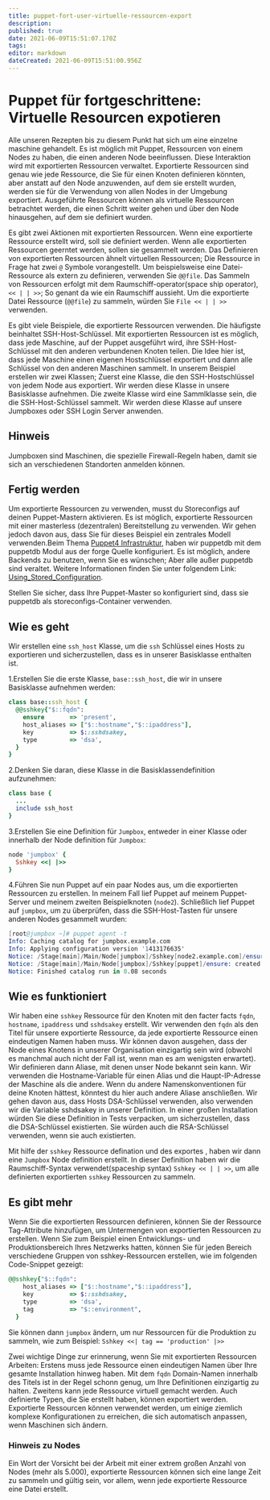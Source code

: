 ```yaml
---
title: puppet-fort-user-virtuelle-ressourcen-export
description: 
published: true
date: 2021-06-09T15:51:07.170Z
tags: 
editor: markdown
dateCreated: 2021-06-09T15:51:00.956Z
---
```


# Puppet für fortgeschrittene: Virtuelle Resourcen expotieren

Alle unseren Rezepten bis zu diesem Punkt hat sich um eine einzelne maschine gehandelt. Es ist möglich mit Puppet, Ressourcen von einem Nodes zu haben, die einen anderen Node beeinflussen. Diese Interaktion wird mit exportierten Ressourcen verwaltet. Exportierte Ressourcen sind genau wie jede Ressource, die Sie für einen Knoten definieren könnten, aber anstatt auf den Node anzuwenden, auf dem sie erstellt wurden, werden sie für die Verwendung von allen Nodes in der Umgebung exportiert. Ausgeführte Ressourcen können als virtuelle Ressourcen betrachtet werden, die einen Schritt weiter gehen und über den Node hinausgehen, auf dem sie definiert wurden.

Es gibt zwei Aktionen mit exportierten Ressourcen. Wenn eine exportierte Ressource erstellt wird, soll sie definiert werden. Wenn alle exportierten Ressourcen geerntet werden, sollen sie gesammelt werden. Das Definieren von exportierten Ressourcen ähnelt virtuellen Ressourcen; Die Ressource in Frage hat zwei `@` Symbole vorangestellt. Um beispielsweise eine Datei-Ressource als extern zu definieren, verwenden Sie `@@file`. Das Sammeln von Ressourcen erfolgt mit dem Raumschiff-operator(space ship operator), `<< | | >>`; So genant  da wie ein Raumschiff aussieht. Um die exportierte Datei Ressource (`@@file`) zu sammeln, würden Sie   `File << | | >>` verwenden.

Es gibt viele Beispiele, die exportierte Ressourcen verwenden. Die häufigste beinhaltet SSH-Host-Schlüssel. Mit exportierten Ressourcen ist es möglich, dass jede Maschine, auf der Puppet ausgeführt wird, ihre SSH-Host-Schlüssel mit den anderen verbundenen Knoten teilen. Die Idee hier ist, dass jede Maschine einen eigenen Hostschlüssel exportiert und dann alle Schlüssel von den anderen Maschinen sammelt. In unserem Beispiel erstellen wir zwei Klassen; Zuerst eine Klasse, die den SSH-Hostschlüssel von jedem Node aus exportiert. Wir werden diese Klasse in unsere Basisklasse aufnehmen. Die zweite Klasse wird eine Sammlklasse sein, die die SSH-Host-Schlüssel sammelt. Wir werden diese Klasse auf unsere Jumpboxes oder SSH Login Server anwenden.


## Hinweis

Jumpboxen sind Maschinen, die spezielle Firewall-Regeln haben, damit sie sich an verschiedenen Standorten anmelden können.

## Fertig werden

Um exportierte Ressourcen zu verwenden, musst du Storeconfigs auf deinen Puppet-Mastern aktivieren. Es ist möglich, exportierte Ressourcen mit einer masterless (dezentralen) Bereitstellung zu verwenden. 
Wir gehen jedoch davon aus, dass Sie für dieses Beispiel ein zentrales Modell verwenden.Beim Thema [Puppet4 Infrastruktur](../puppet4-infrastruktur), haben wir puppetdb mit dem puppetdb Modul aus der forge Quelle konfiguriert. 
Es ist möglich, andere Backends zu benutzen, wenn Sie es wünschen; Aber alle außer puppetdb sind veraltet. Weitere Informationen finden Sie unter folgendem Link: [Using_Stored_Configuration](http://projects.puppetlabs.com/projects/puppet/wiki/Using_Stored_Configuration).

Stellen Sie sicher, dass Ihre Puppet-Master so konfiguriert sind, dass sie puppetdb als storeconfigs-Container verwenden.

## Wie es geht

Wir erstellen eine `ssh_host` Klasse, um die `ssh` Schlüssel eines Hosts zu exportieren und sicherzustellen, dass es in unserer Basisklasse enthalten ist.

1.Erstellen Sie die erste Klasse, `base::ssh_host`, die wir in unsere Basisklasse aufnehmen werden:

```ruby
class base::ssh_host {
  @@sshkey{"$::fqdn":
    ensure       => 'present',
    host_aliases => ["$::hostname","$::ipaddress"],
    key          => $::sshdsakey,
    type         => 'dsa',
  }
}
```

2.Denken Sie daran, diese Klasse in die Basisklassendefinition aufzunehmen:

```ruby
class base {
  ...
  include ssh_host
}
```

3.Erstellen Sie eine Definition für `Jumpbox`, entweder in einer Klasse oder innerhalb der Node definition für `Jumpbox`:

```ruby
node 'jumpbox' {
  Sshkey <<| |>>
}
```

4.Führen Sie nun Puppet auf ein paar Nodes aus, um die exportierten Ressourcen zu erstellen. In meinem Fall lief Puppet auf meinem Puppet-Server und meinem zweiten Beispielknoten (`node2`). Schließlich lief Puppet auf `jumpbox`, um zu überprüfen, dass die SSH-Host-Tasten für unsere anderen Nodes gesammelt wurden:

```s
[root@jumpbox ~]# puppet agent -t
Info: Caching catalog for jumpbox.example.com
Info: Applying configuration version '1413176635'
Notice: /Stage[main]/Main/Node[jumpbox]/Sshkey[node2.example.com]/ensure: created
Notice: /Stage[main]/Main/Node[jumpbox]/Sshkey[puppet]/ensure: created
Notice: Finished catalog run in 0.08 seconds
```

## Wie es funktioniert

Wir haben eine `sshkey` Ressource für den Knoten mit den facter facts `fqdn`, `hostname`, `ipaddress` und `sshdsakey` erstellt. 
Wir verwenden den `fqdn` als den Titel für unsere exportierte Ressource, da jede exportierte Ressource einen eindeutigen Namen haben muss. Wir können davon ausgehen, dass der Node eines Knotens in unserer Organisation einzigartig sein wird (obwohl es manchmal auch nicht der Fall ist, wenn man es am wenigsten erwartet). Wir definieren dann Aliase, mit denen unser Node bekannt sein kann. 
Wir verwenden die Hostname-Variable für einen Alias ​​und die Haupt-IP-Adresse der Maschine als die andere. Wenn du andere Namenskonventionen für deine Knoten hättest, könntest du hier auch andere Aliase anschließen. Wir gehen davon aus, dass Hosts DSA-Schlüssel verwenden, also verwenden wir die Variable sshdsakey in unserer Definition. 
In einer großen Installation würden Sie diese Definition in Tests verpacken, um sicherzustellen, dass die DSA-Schlüssel existierten. Sie würden auch die RSA-Schlüssel verwenden, wenn sie auch existierten.

Mit hilfe der `sshkey` Ressource defination und des exportes , haben wir dann eine `Jumpbox` Node definition erstellt. In dieser Definition haben wir die Raumschiff-Syntax verwendet(spaceship syntax) `Sshkey << | | >>`, um alle definierten exportierten `sshkey` Ressourcen zu sammeln.

## Es gibt mehr

Wenn Sie die exportierten Ressourcen definieren, können Sie der Ressource Tag-Attribute hinzufügen, um Untermengen von exportierten Ressourcen zu erstellen. Wenn Sie zum Beispiel einen Entwicklungs- und Produktionsbereich Ihres Netzwerks hatten, können Sie für jeden Bereich verschiedene Gruppen von sshkey-Ressourcen erstellen, wie im folgenden Code-Snippet gezeigt:

```ruby
@@sshkey{"$::fqdn":
    host_aliases => ["$::hostname","$::ipaddress"],
    key          => $::sshdsakey,
    type         => 'dsa',
    tag          => "$::environment",
  }
```

Sie können dann `jumpbox` ändern, um nur Ressourcen für die Produktion zu sammeln, wie zum Beispiel:
`Sshkey <<| tag == 'production' |>>`

Zwei wichtige Dinge zur erinnerung, wenn Sie mit exportierten Ressourcen Arbeiten:
Erstens muss jede Ressource einen eindeutigen Namen über Ihre gesamte Installation hinweg haben.
Mit dem `fqdn` Domain-Namen innerhalb des Titels ist in der Regel schonn genug, um Ihre Definitionen einzigartig zu halten.
Zweitens kann jede Ressource virtuell gemacht werden. Auch definierte Typen, die Sie erstellt haben, können exportiert werden.
Exportierte Ressourcen können verwendet werden, um einige ziemlich komplexe Konfigurationen zu erreichen, die sich automatisch anpassen, wenn Maschinen sich ändern.

### Hinweis zu Nodes

Ein Wort der Vorsicht bei der Arbeit mit einer extrem großen Anzahl von Nodes (mehr als 5.000), exportierte Ressourcen können sich eine lange Zeit zu sammeln und gültig sein, vor allem, wenn jede exportierte Ressource  eine Datei erstellt.